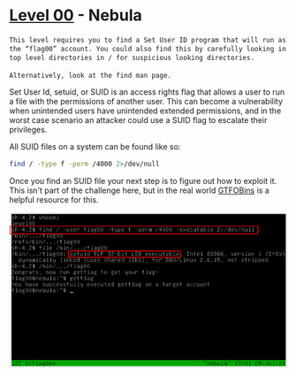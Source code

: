 # [Level 00](https://exploit.education/nebula/level-00/) - Nebula

```
This level requires you to find a Set User ID program that will run as the “flag00” account. You could also find this by carefully looking in top level directories in / for suspicious looking directories.

Alternatively, look at the find man page.
```

Set User Id, setuid, or SUID is an access rights flag that allows a user to run a file with the permissions of another user. This can become a vulnerability when unintended users have unintended extended permissions, and in the worst case scenario an attacker could use a SUID flag to escalate their privileges.

All SUID files on a system can be found like so:

```bash
find / -type f -perm /4000 2>/dev/null
```

Once you find an SUID file your next step is to figure out how to exploit it. This isn't part of the challenge here, but in the real world [GTFOBins](https://gtfobins.github.io/) is a helpful resource for this.

![](assets/level00.png)